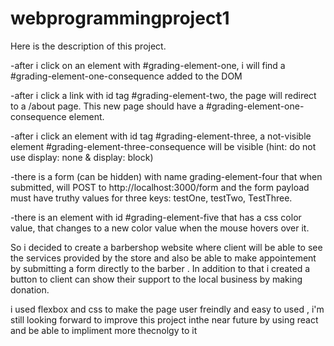 # webprogrammingproject1

Here is the description of this project.

-after i click on an element with #grading-element-one, i will find a #grading-element-one-consequence added to the DOM

-after i click a link with id tag #grading-element-two, the page will redirect to a /about page. This new page should have a #grading-element-one-consequence element.

-after i click an element with id tag #grading-element-three, a not-visible element #grading-element-three-consequence will be visible (hint: do not use display: none & display: block)

-there is a form (can be hidden) with name grading-element-four that when submitted, will POST to http://localhost:3000/form and the form payload must have truthy values for three keys: testOne, testTwo, TestThree.

-there is an element with id #grading-element-five that has a css color value, that changes to a new color value when the mouse hovers over it.

So i decided to create a barbershop website where client will be able to see the services provided by the store and also be able to make appointement by submitting a form directly to the barber .
In addition to that i created a button to client can show their support to the local business by making donation.

i used flexbox and css to make the page user freindly and easy to used , i'm still looking forward to improve this project inthe near future by using react and be able to impliment more thecnolgy to it
